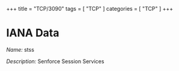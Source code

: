 +++
title = "TCP/3090"
tags = [ "TCP" ]
categories = [ "TCP" ]
+++

# IANA Data

_Name:_ stss

_Description:_ Senforce Session Services


